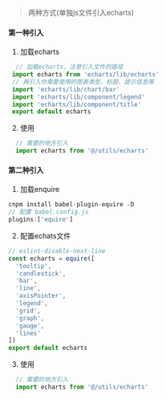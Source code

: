 > 两种方式(单独js文件引入echarts)
#### 第一种引入
1. 加载echarts
```js
  // 加载echarts，注意引入文件的路径
 import echarts from 'echarts/lib/echarts'
 // 再引入你需要使用的图表类型，标题，提示信息等
 import 'echarts/lib/chart/bar'
 import 'echarts/lib/component/legend'
 import 'echarts/lib/component/title'
 export default echarts
```
2. 使用
```js
  // 需要的地方引入
  import echarts from '@/utils/echarts'
```
#### 第二种引入
1. 加载enquire
```js
cnpm install babel-plugin-equire -D
// 配置 babel.config.js
plugins:['equire']
```
2. 配置echats文件
```js
// eslint-disable-next-line
const echarts = equire([
  'tooltip',
  'candlestick',
  'bar',
  'line',
  'axisPointer',
  'legend',
  'grid',
  'graph',
  'gauge',
  'lines'
])
export default echarts
```
3. 使用
```js
  // 需要的地方引入
  import echarts from '@/utils/echarts'
```
